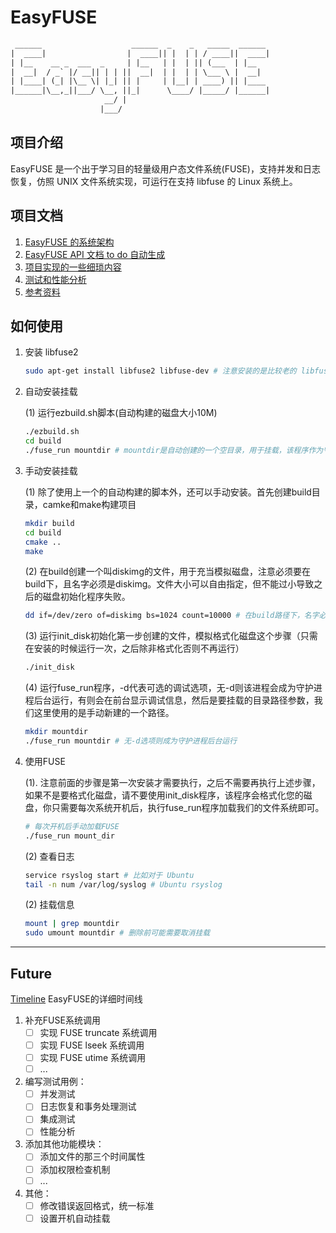 # EasyFUSE

```txt
 ______                    ______  _    _   _____  ______  
|  ____|                  |  ____|| |  | | / ____||  ____|  
| |__    __ _  ___  _     | |__   | |  | || (___  | |__  
|  __|  / _` |/ __|| | | ||  __|  | |  | | \___ \ |  __|  
| |____| (_| |\__ \| |_| || |     | |__| | ____) || |____  
|______|\__,_||___/ \__, ||_|      \____/ |_____/ |______|  
                     __/ |  
                    |___/
```

## 项目介绍

EasyFUSE 是一个出于学习目的轻量级用户态文件系统(FUSE)，支持并发和日志恢复，仿照 UNIX 文件系统实现，可运行在支持 libfuse 的 Linux 系统上。

## 项目文档

1. [EasyFUSE 的系统架构](./doc/architecture.md)
2. [EasyFUSE API 文档 to do 自动生成](./README.md)
3. [项目实现的一些细琐内容](./doc/libfuse_detail.md)
4. [测试和性能分析](./doc/analysis.md)
5. [参考资料](./doc/reference.md)  

## 如何使用

1. 安装 libfuse2

    ```bash
    sudo apt-get install libfuse2 libfuse-dev # 注意安装的是比较老的 libfuse2
    ```

2. 自动安装挂载

    (1) 运行ezbuild.sh脚本(自动构建的磁盘大小10M)

    ```bash
    ./ezbuild.sh
    cd build
    ./fuse_run mountdir # mountdir是自动创建的一个空目录，用于挂载，该程序作为守护进程运行
    ```

3. 手动安装挂载

    (1) 除了使用上一个的自动构建的脚本外，还可以手动安装。首先创建build目录，camke和make构建项目

    ```bash
    mkdir build
    cd build
    cmake ..
    make
    ```

    (2) 在build创建一个叫diskimg的文件，用于充当模拟磁盘，注意必须要在build下，且名字必须是diskimg。文件大小可以自由指定，但不能过小导致之后的磁盘初始化程序失败。
  
     ```bash
    dd if=/dev/zero of=diskimg bs=1024 count=10000 # 在build路径下，名字必须是diskimg
    ```

    (3) 运行init_disk初始化第一步创建的文件，模拟格式化磁盘这个步骤（只需在安装的时候运行一次，之后除非格式化否则不再运行）

    ```bash
    ./init_disk
    ```

    (4) 运行fuse_run程序，-d代表可选的调试选项，无-d则该进程会成为守护进程后台运行，有则会在前台显示调试信息，然后是要挂载的目录路径参数，我们这里使用的是手动新建的一个路径。

    ```bash
    mkdir mountdir
    ./fuse_run mountdir # 无-d选项则成为守护进程后台运行
    ```

4. 使用FUSE

    (1). 注意前面的步骤是第一次安装才需要执行，之后不需要再执行上述步骤，如果不是要格式化磁盘，请不要使用init_disk程序，该程序会格式化您的磁盘，你只需要每次系统开机后，执行fuse_run程序加载我们的文件系统即可。

    ```bash
    # 每次开机后手动加载FUSE
    ./fuse_run mount_dir
    ```

    (2) 查看日志
	``` bash
	service rsyslog start # 比如对于 Ubuntu
	tail -n num /var/log/syslog # Ubuntu rsyslog
	```

    (2) 挂载信息

    ```bash
    mount | grep mountdir
	sudo umount mountdir # 删除前可能需要取消挂载
    ```

---

## Future

[Timeline](./doc/timeline.md) EasyFUSE的详细时间线

1. 补充FUSE系统调用
    - [ ] 实现 FUSE truncate 系统调用
    - [ ] 实现 FUSE lseek 系统调用
    - [ ] 实现 FUSE utime 系统调用
    - [ ] ...

2. 编写测试用例：
    - [ ] 并发测试
    - [ ] 日志恢复和事务处理测试
    - [ ] 集成测试
    - [ ] 性能分析

3. 添加其他功能模块：
    - [ ] 添加文件的那三个时间属性
    - [ ] 添加权限检查机制
    - [ ] ...

4. 其他：
    - [ ] 修改错误返回格式，统一标准
    - [ ] 设置开机自动挂载
